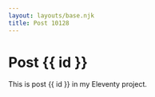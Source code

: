 ```yaml
---
layout: layouts/base.njk
title: Post 10128
---
```


# Post {{ id }}

This is post {{ id }} in my Eleventy project.

